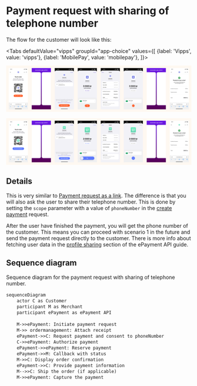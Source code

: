 <!-- START_METADATA
---
title: Vipps MobilePay payment request with sharing of telephone number
sidebar_label: Payment request with sharing of telephone number
sidebar_position: 53
hide_table_of_contents: true
pagination_next: null
pagination_prev: null
---

import ApiSchema from '@theme/ApiSchema';
import Tabs from '@theme/Tabs';
import TabItem from '@theme/TabItem';

END_METADATA -->

# Payment request with sharing of telephone number

The flow for the customer will look like this:

<Tabs
defaultValue="vipps"
groupId="app-choice"
values={[
{label: 'Vipps', value: 'vipps'},
{label: 'MobilePay', value: 'mobilepay'},
]}>
<TabItem value="vipps">

![Vipps payment request landing page flow with userinfo](images/payment-request-with-sharing-phone-number-vipps.png)

</TabItem>
<TabItem value="mobilepay">

![MobilePay payment request landing page flow with userinfo](images/payment-request-with-sharing-phone-number-mobilepay.png)

</TabItem>
</Tabs>

## Details

This is very similar to [Payment request as a link](payment-sent-as-link.md).
The difference is that you will also ask the user to share their telephone number.
This is done by setting the `scope` parameter with a value of `phoneNumber` in the
[create payment](https://developer.vippsmobilepay.com/api/epayment#tag/CreatePayments) request.

After the user have finished the payment, you will get the phone number of the customer. This means you can proceed with scenario 1 in the future and send the payment request directly to the customer. There is more info about fetching user data in the
[profile sharing](https://developer.vippsmobilepay.com/docs/APIs/epayment-api/features/profile-sharing/)
section of the ePayment API guide.

## Sequence diagram

Sequence diagram for the payment request with sharing of telephone number.

``` mermaid
sequenceDiagram
    actor C as Customer
    participant M as Merchant
    participant ePayment as ePayment API
    
    M->>ePayment: Initiate payment request
    M->> ordermanagement: Attach receipt
    ePayment->>C: Request payment and consent to phoneNumber
    C->>ePayment: Authorize payment
    ePayment->>ePayment: Reserve payment
    ePayment->>M: Callback with status
    M->>C: Display order confirmation
    ePayment->>C: Provide payment information
    M-->>C: Ship the order (if applicable)
    M->>ePayment: Capture the payment
```
